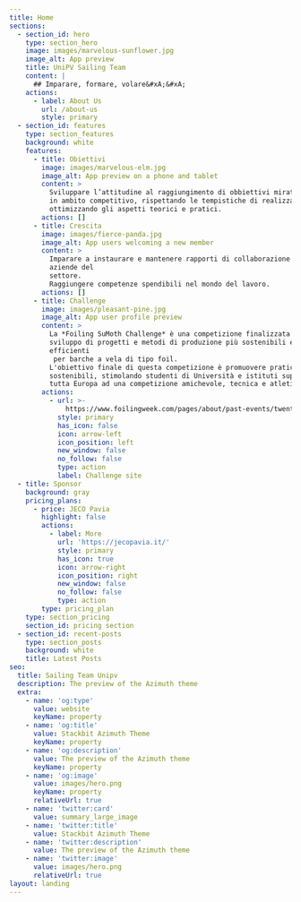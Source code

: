 ```yaml
---
title: Home
sections:
  - section_id: hero
    type: section_hero
    image: images/marvelous-sunflower.jpg
    image_alt: App preview
    title: UniPV Sailing Team
    content: |
      ## Imparare, formare, volare&#xA;&#xA;
    actions:
      - label: About Us
        url: /about-us
        style: primary
  - section_id: features
    type: section_features
    background: white
    features:
      - title: Obiettivi
        image: images/marvelous-elm.jpg
        image_alt: App preview on a phone and tablet
        content: >
          Sviluppare l’attitudine al raggiungimento di obbiettivi mirati, anche
          in ambito competitivo, rispettando le tempistiche di realizzazione e
          ottimizzando gli aspetti teorici e pratici.
        actions: []
      - title: Crescita
        image: images/fierce-panda.jpg
        image_alt: App users welcoming a new member
        content: >
          Imparare a instaurare e mantenere rapporti di collaborazione con le
          aziende del
          settore.                                                                                                       
          Raggiungere competenze spendibili nel mondo del lavoro.
        actions: []
      - title: Challenge
        image: images/pleasant-pine.jpg
        image_alt: App user profile preview
        content: >
          La *Foiling SuMoth Challenge* è una competizione finalizzata allo
          sviluppo di progetti e metodi di produzione più sostenibili ed
          efficienti
           per barche a vela di tipo foil.
          L'obiettivo finale di questa competizione è promuovere pratiche
          sostenibili, stimolando studenti di Università e istituti superiori di
          tutta Europa ad una competizione amichevole, tecnica e atletica.
        actions:
          - url: >-
              https://www.foilingweek.com/pages/about/past-events/twenty19/fwdsgcomp/sumoth/
            style: primary
            has_icon: false
            icon: arrow-left
            icon_position: left
            new_window: false
            no_follow: false
            type: action
            label: Challenge site
  - title: Sponsor
    background: gray
    pricing_plans:
      - price: JECO Pavia
        highlight: false
        actions:
          - label: More
            url: 'https://jecopavia.it/'
            style: primary
            has_icon: true
            icon: arrow-right
            icon_position: right
            new_window: false
            no_follow: false
            type: action
        type: pricing_plan
    type: section_pricing
    section_id: pricing section
  - section_id: recent-posts
    type: section_posts
    background: white
    title: Latest Posts
seo:
  title: Sailing Team Unipv
  description: The preview of the Azimuth theme
  extra:
    - name: 'og:type'
      value: website
      keyName: property
    - name: 'og:title'
      value: Stackbit Azimuth Theme
      keyName: property
    - name: 'og:description'
      value: The preview of the Azimuth theme
      keyName: property
    - name: 'og:image'
      value: images/hero.png
      keyName: property
      relativeUrl: true
    - name: 'twitter:card'
      value: summary_large_image
    - name: 'twitter:title'
      value: Stackbit Azimuth Theme
    - name: 'twitter:description'
      value: The preview of the Azimuth theme
    - name: 'twitter:image'
      value: images/hero.png
      relativeUrl: true
layout: landing
---
```

